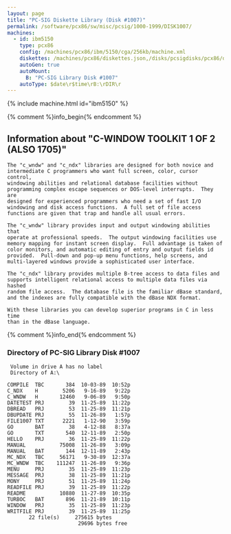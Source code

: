 ```yaml
---
layout: page
title: "PC-SIG Diskette Library (Disk #1007)"
permalink: /software/pcx86/sw/misc/pcsig/1000-1999/DISK1007/
machines:
  - id: ibm5150
    type: pcx86
    config: /machines/pcx86/ibm/5150/cga/256kb/machine.xml
    diskettes: /machines/pcx86/diskettes.json,/disks/pcsigdisks/pcx86/diskettes.json
    autoGen: true
    autoMount:
      B: "PC-SIG Library Disk #1007"
    autoType: $date\r$time\rB:\rDIR\r
---
```


{% include machine.html id="ibm5150" %}

{% comment %}info_begin{% endcomment %}

## Information about "C-WINDOW TOOLKIT 1 OF 2 (ALSO 1705)"

    The "c_wndw" and "c_ndx" libraries are designed for both novice and
    intermediate C programmers who want full screen, color, cursor control,
    windowing abilities and relational database facilities without
    programming complex escape sequences or DOS-level interrupts.  They are
    designed for experienced programmers who need a set of fast I/O
    windowing and disk access functions.  A full set of file access
    functions are given that trap and handle all usual errors.
    
    The "c_wndw" library provides input and output windowing abilities that
    operate at professional speeds.  The output windowing facilities use
    memory mapping for instant screen display.  Full advantage is taken of
    color monitors, and automatic editing of entry and output fields id
    provided.  Pull-down and pop-up menu functions, help screens, and
    multi-layered windows provide a sophisticated user interface.
    
    The "c_ndx" library provides multiple B-tree access to data files and
    supports intelligent relational access to multiple data files via hashed
    random file access.  The database file is the familiar dBase standard,
    and the indexes are fully compatible with the dBase NDX format.
    
    With these libraries you can develop superior programs in C in less time
    than in the dBase language.
{% comment %}info_end{% endcomment %}


### Directory of PC-SIG Library Disk #1007

     Volume in drive A has no label
     Directory of A:\

    COMPILE  TBC       384  10-03-89  10:52p
    C_NDX    H        5206   9-16-89   9:22p
    C_WNDW   H       12460   9-06-89   9:50p
    DATETEST PRJ        39  11-25-89  11:22p
    DBREAD   PRJ        53  11-25-89  11:21p
    DBUPDATE PRJ        55  11-26-89   1:57p
    FILE1007 TXT      2221   1-12-90   3:59p
    GO       BAT        38   4-12-88   8:37a
    GO       TXT       540  12-11-89   2:50p
    HELLO    PRJ        36  11-25-89  11:22p
    MANUAL           75008  11-26-89   3:09p
    MANUAL   BAT       144  12-11-89   2:43p
    MC_NDX   TBC     56171   9-30-89  12:37a
    MC_WNDW  TBC    111247  11-26-89   9:36p
    MENU     PRJ        35  11-25-89  11:23p
    MESSAGE  PRJ        38  11-25-89  11:21p
    MONY     PRJ        51  11-25-89  11:24p
    READFILE PRJ        39  11-25-89  11:22p
    README           10880  11-27-89  10:35p
    TURBOC   BAT       896  11-21-89  10:11p
    WINDOW   PRJ        35  11-25-89  11:23p
    WRITFILE PRJ        39  11-25-89  11:25p
           22 file(s)     275615 bytes
                           29696 bytes free
